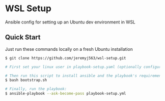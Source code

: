 # WSL Setup
Ansible config for setting up an Ubuntu dev environment in WSL

## Quick Start
Just run these commands locally on a fresh Ubuntu installation
```sh
$ git clone https://github.com/jeremyj563/wsl-setup.git

# First set your linux user in playbook-setup.yaml (optionally configure vars/workspace.yml)

# Then run this script to install ansible and the playbook's requirements:
$ bash bootstrap.sh

# Finally, run the playbook:
$ ansible-playbook --ask-become-pass playbook-setup.yml
```